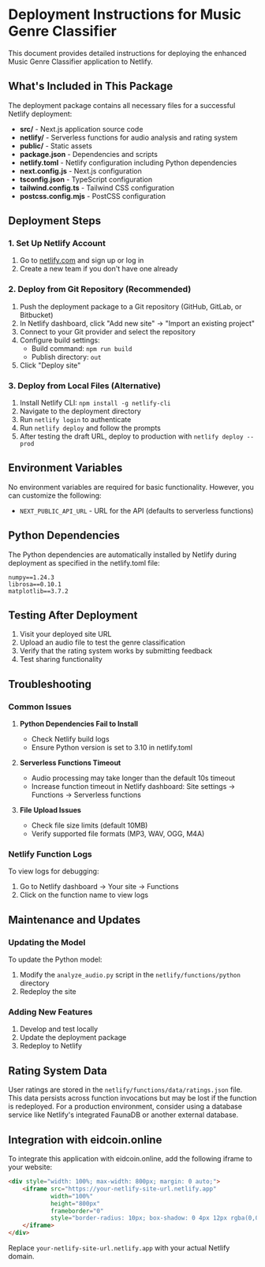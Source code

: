 # Deployment Instructions for Music Genre Classifier

This document provides detailed instructions for deploying the enhanced Music Genre Classifier application to Netlify.

## What's Included in This Package

The deployment package contains all necessary files for a successful Netlify deployment:

- **src/** - Next.js application source code
- **netlify/** - Serverless functions for audio analysis and rating system
- **public/** - Static assets
- **package.json** - Dependencies and scripts
- **netlify.toml** - Netlify configuration including Python dependencies
- **next.config.js** - Next.js configuration
- **tsconfig.json** - TypeScript configuration
- **tailwind.config.ts** - Tailwind CSS configuration
- **postcss.config.mjs** - PostCSS configuration

## Deployment Steps

### 1. Set Up Netlify Account

1. Go to [netlify.com](https://www.netlify.com/) and sign up or log in
2. Create a new team if you don't have one already

### 2. Deploy from Git Repository (Recommended)

1. Push the deployment package to a Git repository (GitHub, GitLab, or Bitbucket)
2. In Netlify dashboard, click "Add new site" → "Import an existing project"
3. Connect to your Git provider and select the repository
4. Configure build settings:
   - Build command: `npm run build`
   - Publish directory: `out`
5. Click "Deploy site"

### 3. Deploy from Local Files (Alternative)

1. Install Netlify CLI: `npm install -g netlify-cli`
2. Navigate to the deployment directory
3. Run `netlify login` to authenticate
4. Run `netlify deploy` and follow the prompts
5. After testing the draft URL, deploy to production with `netlify deploy --prod`

## Environment Variables

No environment variables are required for basic functionality. However, you can customize the following:

- `NEXT_PUBLIC_API_URL` - URL for the API (defaults to serverless functions)

## Python Dependencies

The Python dependencies are automatically installed by Netlify during deployment as specified in the netlify.toml file:

```
numpy==1.24.3
librosa==0.10.1
matplotlib==3.7.2
```

## Testing After Deployment

1. Visit your deployed site URL
2. Upload an audio file to test the genre classification
3. Verify that the rating system works by submitting feedback
4. Test sharing functionality

## Troubleshooting

### Common Issues

1. **Python Dependencies Fail to Install**
   - Check Netlify build logs
   - Ensure Python version is set to 3.10 in netlify.toml

2. **Serverless Functions Timeout**
   - Audio processing may take longer than the default 10s timeout
   - Increase function timeout in Netlify dashboard: Site settings → Functions → Serverless functions

3. **File Upload Issues**
   - Check file size limits (default 10MB)
   - Verify supported file formats (MP3, WAV, OGG, M4A)

### Netlify Function Logs

To view logs for debugging:
1. Go to Netlify dashboard → Your site → Functions
2. Click on the function name to view logs

## Maintenance and Updates

### Updating the Model

To update the Python model:
1. Modify the `analyze_audio.py` script in the `netlify/functions/python` directory
2. Redeploy the site

### Adding New Features

1. Develop and test locally
2. Update the deployment package
3. Redeploy to Netlify

## Rating System Data

User ratings are stored in the `netlify/functions/data/ratings.json` file. This data persists across function invocations but may be lost if the function is redeployed. For a production environment, consider using a database service like Netlify's integrated FaunaDB or another external database.

## Integration with eidcoin.online

To integrate this application with eidcoin.online, add the following iframe to your website:

```html
<div style="width: 100%; max-width: 800px; margin: 0 auto;">
    <iframe src="https://your-netlify-site-url.netlify.app" 
            width="100%" 
            height="800px" 
            frameborder="0"
            style="border-radius: 10px; box-shadow: 0 4px 12px rgba(0,0,0,0.1);">
    </iframe>
</div>
```

Replace `your-netlify-site-url.netlify.app` with your actual Netlify domain.
